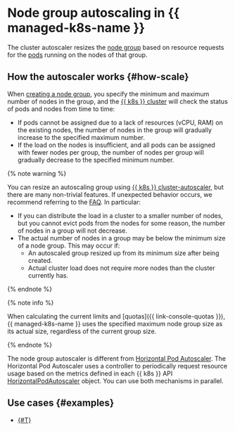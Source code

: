 # Node group autoscaling in {{ managed-k8s-name }}

The cluster autoscaler resizes the [node group](../index.md#node-group) based on resource requests for the [pods](../index.md#pod) running on the nodes of that group.

## How the autoscaler works {#how-scale}

When [creating a node group](../../operations/node-group/node-group-create.md#node-group-create), you specify the minimum and maximum number of nodes in the group, and the [{{ k8s }} cluster](../index.md#kubernetes-cluster) will check the status of pods and nodes from time to time:
* If pods cannot be assigned due to a lack of resources (vCPU, RAM) on the existing nodes, the number of nodes in the group will gradually increase to the specified maximum number.
* If the load on the nodes is insufficient, and all pods can be assigned with fewer nodes per group, the number of nodes per group will gradually decrease to the specified minimum number.

{% note warning %}

You can resize an autoscaling group using [{{ k8s }} cluster-autoscaler](https://github.com/kubernetes/autoscaler/tree/master/cluster-autoscaler), but there are many non-trivial features. If unexpected behavior occurs, we recommend referring to the [FAQ](https://github.com/kubernetes/autoscaler/blob/master/cluster-autoscaler/FAQ.md). In particular:
* If you can distribute the load in a cluster to a smaller number of nodes, but you cannot evict pods from the nodes for some reason, the number of nodes in a group will not decrease.
* The actual number of nodes in a group may be below the minimum size of a node group. This may occur if:
  * An autoscaled group resized up from its minimum size after being created.
  * Actual cluster load does not require more nodes than the cluster currently has.

{% endnote %}

{% note info %}

When calculating the current limits and [quotas]({{ link-console-quotas }}), {{ managed-k8s-name }} uses the specified maximum node group size as its actual size, regardless of the current group size.

{% endnote %}

The node group autoscaler is different from [Horizontal Pod Autoscaler](https://kubernetes.io/docs/tasks/run-application/horizontal-pod-autoscale). The Horizontal Pod Autoscaler uses a controller to periodically request resource usage based on the metrics defined in each {{ k8s }} API [HorizontalPodAutoscaler](https://kubernetes.io/docs/reference/generated/kubernetes-api/v1.23/#horizontalpodautoscaler-v2-autoscaling) object. You can use both mechanisms in parallel.

## Use cases {#examples}

* [{#T}](../../tutorials/dns-autoscaler.md)